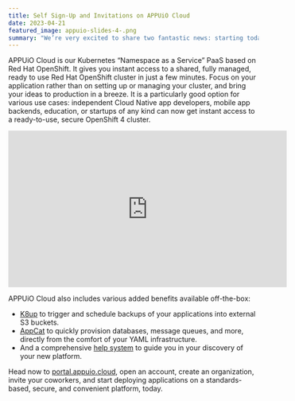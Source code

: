 ```yaml
---
title: Self Sign-Up and Invitations on APPUiO Cloud
date: 2023-04-21
featured_image: appuio-slides-4-.png
summary: "We’re very excited to share two fantastic news: starting today, users can self-sign up into APPUiO Cloud and create a new organization, and also send invitations to their colleagues and coworkers to join their APPUiO Cloud organization."
---
```

APPUiO Cloud is our Kubernetes “Namespace as a Service” PaaS based on Red Hat OpenShift. It gives you instant access to a shared, fully managed, ready to use Red Hat OpenShift cluster in just a few minutes. Focus on your application rather than on setting up or managing your cluster, and bring your ideas to production in a breeze. It is a particularly good option for various use cases: independent Cloud Native app developers, mobile app backends, education, or startups of any kind can now get instant access to a ready-to-use, secure OpenShift 4 cluster.

<iframe width="560" height="315" src="https://www.youtube.com/embed/GwP172nGp1g" title="YouTube video player" frameborder="0" allow="accelerometer; autoplay; clipboard-write; encrypted-media; gyroscope; picture-in-picture; web-share" allowfullscreen></iframe>

APPUiO Cloud also includes various added benefits available off-the-box:

* [K8up](https://k8up.io/) to trigger and schedule backups of your applications into external S3 buckets.
* [AppCat](https://appcat.ch) to quickly provision databases, message queues, and more, directly from the comfort of your YAML infrastructure.
* And a comprehensive [help system](https://docs.appuio.cloud/) to guide you in your discovery of your new platform.

Head now to [portal.appuio.cloud](https://portal.appuio.cloud), open an account, create an organization, invite your coworkers, and start deploying applications on a standards-based, secure, and convenient platform, today.